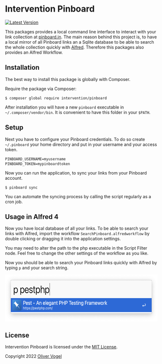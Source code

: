 # Intervention Pinboard

[![Latest Version](https://img.shields.io/packagist/v/intervention/pinboard.svg)](https://packagist.org/packages/intervention/pinboard)

This packages provides a local command line interface to interact with your link collection at [pinboard.in](https://pinboard.in/). The main reason behind this project is, to have a local mirror of all Pinboard links an a Sqlite database to be able to search the whole collection quickly with [Alfred](https://www.alfredapp.com). Therefore this packages also provides an Alfred Workflow.

## Installation

The best way to install this package is globally with Composer.

Require the package via Composer:

    $ composer global require intervention/pinboard

After installation you will have a new `pinboard` executable in `~/.composer/vendor/bin`. It is convenient to have this folder in your `$PATH`.

## Setup

Next you have to configure your Pinboard credentials. To do so create `~/.pinboard` your home directory and put in your username and your access token.

```
PINBOARD_USERNAME=myusername
PINBOARD_TOKEN=mypinboardtoken
```

Now you can run the application, to sync your links from your Pinboard account.

    $ pinboard sync

You can automate the syncing process by calling the script regularly as a cron job.

## Usage in Alfred 4

Now you have local database of all your links. To be able to search your links with Alfred, import the workflow `SearchPinboard.alfredworkflow` by double clicking or dragging it into the application settings.

You may need to alter the path to the php executable in the Script Filter node. Feel free to change the other settings of the workflow as you like.

Now you should be able to search your Pinboard links quickly with Alfred by typing `p` and your search string.

<img src="https://raw.githubusercontent.com/Intervention/pinboard/master/storage/images/sample.png" width="605" height="155">

## License

Intervention Pinboard is licensed under the [MIT License](http://opensource.org/licenses/MIT).

Copyright 2022 [Oliver Vogel](https://intervention.io/)
